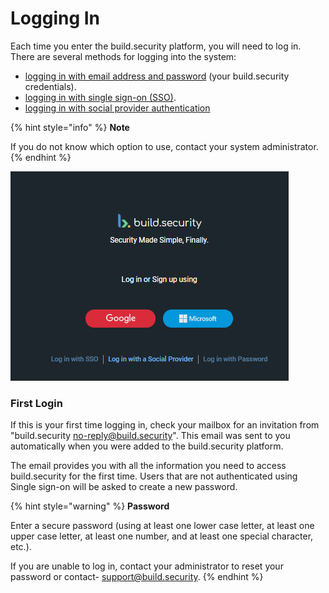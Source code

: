 # Logging In

Each time you enter the build.security platform, you will need to log in. There are several methods for logging into the system:

* [logging in with email address and password](logging-in-1.md) \(your build.security credentials\).
* [logging in with single sign-on \(SSO\)](../../system-settings/single-sign-on.md).
* [logging in with social provider authentication](using-social-provider-authentication.md)

{% hint style="info" %}
**Note**

If you do not know which option to use, contact your system administrator.
{% endhint %}

![Login screen](../../.gitbook/assets/login.png)

### First Login

If this is your first time logging in, check your mailbox for an invitation from "build.security [no-reply@build.security](mailto:no-reply@build.security)". This email was sent to you automatically when you were added to the build.security platform.

The email provides you with all the information you need to access build.security for the first time. Users that are not authenticated using Single sign-on will be asked to create a new password.

{% hint style="warning" %}
**Password**

Enter a secure password \(using at least one lower case letter, at least one upper case letter, at least one number, and at least one special character, etc.\).

If you are unable to log in, contact your administrator to reset your password or contact- [support@build.security](mailto:support@build.security).
{% endhint %}

